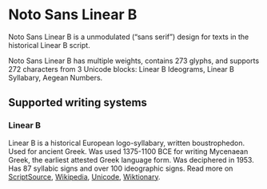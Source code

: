 
# Noto Sans Linear B

Noto Sans Linear B is a unmodulated (“sans serif”) design for texts in the historical Linear B script. 

Noto Sans Linear B has multiple weights, contains 273 glyphs, and supports 272 characters from 3 Unicode blocks: Linear B Ideograms, Linear B Syllabary, Aegean Numbers.


## Supported writing systems


### Linear B

Linear B is a historical European logo-syllabary, written boustrophedon. Used for ancient Greek. Was used 1375-1100 BCE for writing Mycenaean Greek, the earliest attested Greek language form. Was deciphered in 1953. Has 87 syllabic signs and over 100 ideographic signs. Read more on [ScriptSource](https://scriptsource.org/scr/Linb), [Wikipedia](https://en.wikipedia.org/wiki/ISO_15924:Linb), [Unicode](https://www.unicode.org/versions/Unicode13.0.0/ch08.pdf#G29567), [Wiktionary](https://en.wiktionary.org/wiki/Category:Linear_B_script).

